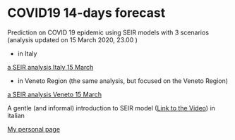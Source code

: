 # COVID19 14-days forecast
Prediction on COVID 19 epidemic using SEIR models with 3 scenarios
(analysis updated on 15 March 2020, 23.00 )
- in Italy

[a SEIR analysis Italy 15 March](draft_analysis_Italy_new.md)

- in Veneto Region (the same analysis, but focused on the Veneto Region)

[a SEIR analysis Veneto 15 March](draft_analysis_Veneto_new.md)


A gentle (and informal) introduction to SEIR model ([Link to the Video](https://cdnapisec.kaltura.com/index.php/extwidget/preview/partner_id/2203921/uiconf_id/38339202/entry_id/0_h8tbt3k6/embed/dynamic)) in italian   

[My personal page](https://paolin83.github.io)

